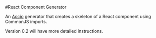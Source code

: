 #React Component Generator

An [Accio][accio] generator that creates a skeleton of a React component using
CommonJS imports.

[accio]: https://github.com/flarnie/accio

Version 0.2 will have more detailed instructions.
